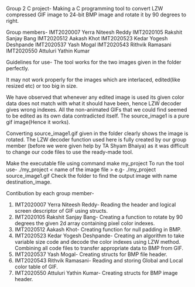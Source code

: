 Group 2 C project-
Making a C programming tool to convert LZW compressed GIF image to 24-bit BMP image and rotate it by 90 degrees to right.

Group members-
IMT2020007 Yerra Niteesh Reddy
IMT2020105 Rakshit Sanjay Bang
IMT2020512 Aakash Khot
IMT2020523 Kedar Yogesh Deshpande
IMT2020537 Yash Mogal
IMT2020543 Rithvik Ramasani
IMT2020550 Attuluri Yathin Kumar

Guidelines for use-
The tool works for the two images given in the folder perfectly.

It may not work properly for the images which are interlaced, edited(like resized etc) or too big in size.

We have observed that whenever any edited image is used its given color data does not match with what it should have been, hence LZW decoder gives wrong indexes.
All the non-animated GIFs that we could find seemed to be edited as its own data contradicted itself.
The source_image1 is a pure gif image(Hence it works).

Converting source_image1.gif given in the folder clearly shows the image is rotated.
The LZW decoder function used here is fully created by our group member (before we were given help by TA Shyam Bhaiya) as it was difficult to change our code files to use the ready-made tool.

Make the executable file using command make my_project
To run the tool use- ./my_project < name of the image file >
e.g- ./my_project source_image1.gif
Check the folder to find the output image with name destination_image.

Contibution by each group member-
1. IMT2020007 Yerra Niteesh Reddy- Reading the header and logical screen descriptor of GIF using structs.
2. IMT2020105 Rakshit Sanjay Bang- Creating a function to rotate by 90 degrees the given 2d array containing pixel color indexes.
3. IMT2020512 Aakash Khot- Creating function for null padding in BMP.
4. IMT2020523 Kedar Yogesh Deshpande- Creating an algorithm to take variable size code and decode the color indexes using LZW method. Combining all code files to transfer appropriate data to BMP from GIF.
5. IMT2020537 Yash Mogal- Creating structs for BMP file header.
6. IMT2020543 Rithvik Ramasani- Reading and storing Global and Local color table of GIF.
7. IMT2020550 Attuluri Yathin Kumar- Creating structs for BMP image header.
